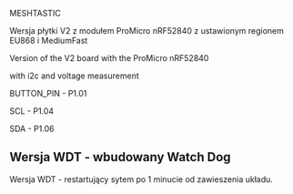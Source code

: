 MESHTASTIC

Wersja płytki V2 z modułem ProMicro nRF52840 z ustawionym regionem EU868 i MediumFast

Version of the V2 board with the ProMicro nRF52840

with i2c and voltage measurement

BUTTON_PIN - P1.01

SCL - P1.04

SDA - P1.06

Wersja WDT - wbudowany Watch Dog
--------------------------------

Wersja WDT - restartujący sytem po 1 minucie od zawieszenia układu.
